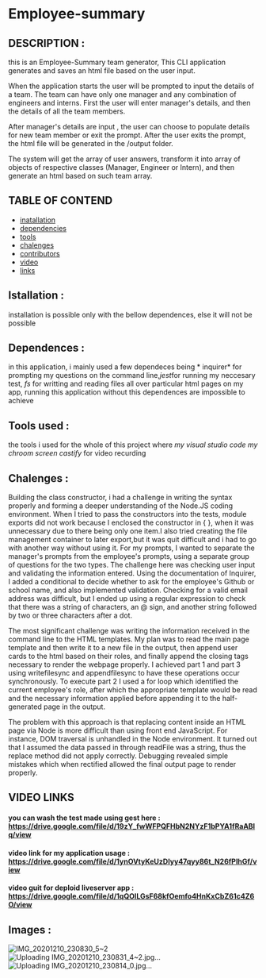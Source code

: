 # Employee-summary
## DESCRIPTION :

this is an Employee-Summary team generator, This CLI application generates and saves an html file based on the user input.

When the application starts the user will be prompted to input the details of a team. The team can have only one manager and any combination of engineers and interns. First the user will enter manager's details, and then the details of all the team members.

After manager's details are input , the user can choose to populate details for new team member or exit the prompt. After the user exits the prompt, the html file will be generated in the /output folder.

The system will get the array of user answers, transform it into array of objects of respective classes (Manager, Engineer or Intern), and then generate an html based on such team array.

## TABLE OF CONTEND

- [inatallation](#Installation)
- [dependencies](#Dependences)
- [tools](#Tools)
- [chalenges](#Chalenges)
- [contributors](#Contributors)
- [video](#Video)
- [links](#Links)
  

## Istallation :

installation is possible only with the bellow dependences, else it will not be possible




## Dependences :

in this application, i mainly used a few dependeces being * inquirer* for prompting my questions on the command line,*jest*for running my neccesary test,
*fs* for writting and reading files all over particular html pages on my app, running  this application without this dependences are impossible to achieve




## Tools used :

the tools i used for the whole of this project where  *my visual studio code* *my chroom screen castify* for video recurding 


## Chalenges :

Building the class constructor, i had a challenge in writing the syntax properly and forming a deeper understanding of the Node.JS coding environment. When I tried to pass the constructors into the tests, module exports did not work because I enclosed the constructor in { }, when it was unnecessary due to there being only one item.I also tried creating the file management container to later export,but it was quit difficult and i had to go with another way without using it. For my prompts, I wanted to separate the manager's prompts from the employee's prompts, using a separate group of questions for the two types. The challenge here was checking user input and validating the information entered. Using the documentation of Inquirer, I added a conditional to decide whether to ask for the employee's Github or school name, and also implemented validation. Checking for a valid email address was difficult, but I ended up using a regular expression to check that there was a string of characters, an @ sign, and another string followed by two or three characters after a dot.

The most significant challenge was writing the information received in the command line to the HTML templates. My plan was to read the main page template and then write it to a new file in the output, then append user cards to the html based on their roles, and finally append the closing tags necessary to render the webpage properly. I achieved part 1 and part 3 using writefilesync and appendfilesync to have these operations occur synchronously. To execute part 2 I used a for loop which identified the current employee's role, after which the appropriate template would be read and the necessary information applied before appending it to the half-generated page in the output.

The problem with this approach is that replacing content inside an HTML page via Node is more difficult than using front end JavaScript. For instance, DOM traversal is unhandled in the Node environment. It turned out that I assumed the data passed in through readFile was a string, thus the replace method did not apply correctly. Debugging revealed simple mistakes which when rectified allowed the final output page to render properly.



 


## VIDEO LINKS 
#### you can wash the test made using gest here  :  https://drive.google.com/file/d/19zY_fwWFPQFHbN2NYzF1bPYA1fRaABlq/view

#### video link for my application usage : https://drive.google.com/file/d/1ynOVtyKeUzDIyy47qyy86t_N26fPIhGf/view
#### video guit for deploid liveserver app : https://drive.google.com/file/d/1qQOlLGsF68kfOemfo4HnKxCbZ61c4Z6O/view

## Images : 

![IMG_20201210_230830_5~2](https://user-images.githubusercontent.com/71171928/101836654-14ecb380-3b3e-11eb-84e4-a4553d3d216e.jpg)
![Uploading IMG_20201210_230831_4~2.jpg…]()
![Uploading IMG_20201210_230814_0.jpg…]()
